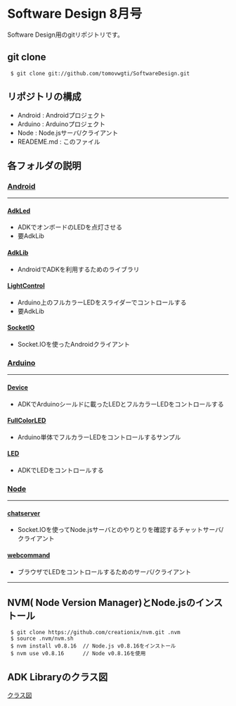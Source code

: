 # Software Design 8月号
Software Design用のgitリポジトリです。

## git clone
```
 $ git clone git://github.com/tomovwgti/SoftwareDesign.git
```

## リポジトリの構成

- Android : Androidプロジェクト
- Arduino : Arduinoプロジェクト
- Node : Node.jsサーバ/クライアント
- READEME.md : このファイル

## 各フォルダの説明
### [Android](https://github.com/tomovwgti/SoftwareDesign/tree/master/Android)
***
#### [AdkLed](https://github.com/tomovwgti/SoftwareDesign/tree/master/Android/AdkLed)
- ADKでオンボードのLEDを点灯させる
- 要AdkLib

#### [AdkLib](https://github.com/tomovwgti/SoftwareDesign/tree/master/Android/AdkLib)
- AndroidでADKを利用するためのライブラリ

#### [LightControl](https://github.com/tomovwgti/SoftwareDesign/tree/master/Android/LightControl)
- Arduino上のフルカラーLEDをスライダーでコントロールする
- 要AdkLib

#### [SocketIO](https://github.com/tomovwgti/SoftwareDesign/tree/master/Android/SocketIO)
- Socket.IOを使ったAndroidクライアント


### [Arduino](https://github.com/tomovwgti/SoftwareDesign/tree/master/Arduino)
***
#### [Device](https://github.com/tomovwgti/SoftwareDesign/tree/master/Arduino/Device)
- ADKでArduinoシールドに載ったLEDとフルカラーLEDをコントロールする

#### [FullColorLED](https://github.com/tomovwgti/SoftwareDesign/tree/master/Arduino/FullColorLED)
- Arduino単体でフルカラーLEDをコントロールするサンプル

#### [LED](https://github.com/tomovwgti/SoftwareDesign/tree/master/Arduino/LED)
- ADKでLEDをコントロールする

### [Node](https://github.com/tomovwgti/SoftwareDesign/tree/master/Node)
***
#### [chatserver](https://github.com/tomovwgti/SoftwareDesign/tree/master/Node/chatserver)
- Socket.IOを使ってNode.jsサーバとのやりとりを確認するチャットサーバ/クライアント

#### [webcommand](https://github.com/tomovwgti/SoftwareDesign/tree/master/Node/webcommand)
- ブラウザでLEDをコントロールするためのサーバ/クライアント

***

## NVM( Node Version Manager)とNode.jsのインストール
```
 $ git clone https://github.com/creationix/nvm.git .nvm
 $ source .nvm/nvm.sh
 $ nvm install v0.8.16  // Node.js v0.8.16をインストール
 $ nvm use v0.8.16      // Node v0.8.16を使用
```

## ADK Libraryのクラス図
[クラス図](https://github.com/tomovwgti/SoftwareDesign/blob/master/class.png)